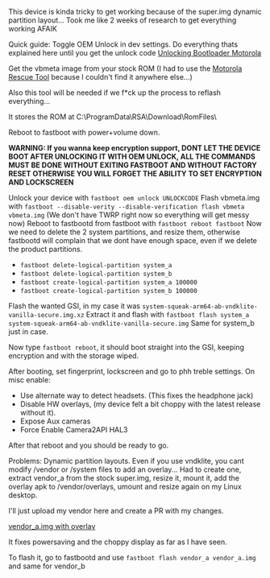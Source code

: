This device is kinda tricky to get working because of the super.img dynamic partition layout... Took me like 2 weeks of research to get everything working AFAIK

Quick guide:
Toggle OEM Unlock in dev settings.
Do everything thats explained here until you get the unlock code [Unlocking Bootloader Motorola](https://motorola-global-portal.custhelp.com/app/standalone/bootloader/unlock-your-device-a/)

Get the vbmeta image from your stock ROM (I had to use the [Motorola Rescue Tool](https://www.motorola.com/us/rescue-and-smart-assistant/) because I couldn't find it anywhere else...)

Also this tool will be needed if we f*ck up the process to reflash everything...

It stores the ROM at C:\ProgramData\RSA\Download\RomFiles\

Reboot to fastboot with power+volume down.

**WARNING: If you wanna keep encryption support, DONT LET THE DEVICE BOOT AFTER UNLOCKING IT WITH OEM UNLOCK, ALL THE COMMANDS MUST BE DONE WITHOUT EXITING FASTBOOT AND WITHOUT FACTORY RESET OTHERWISE YOU WILL FORGET THE ABILITY TO SET ENCRYPTION AND LOCKSCREEN**

Unlock your device with `fastboot oem unlock UNLOCKCODE`
Flash vbmeta.img with `fastboot --disable-verity --disable-verification flash vbmeta vbmeta.img` (We don't have TWRP right now so everything will get messy now)
Reboot to fastbootd from fastboot with `fastboot reboot fastboot`
Now we need to delete the 2 system partitions, and resize them, otherwise fastbootd will complain that we dont have enough space, even if we delete the product partitions.

* `fastboot delete-logical-partition system_a`
* `fastboot delete-logical-partition system_b`
* `fastboot create-logical-partition system_a 100000`
* `fastboot create-logical-partition system_b 100000`

Flash the wanted GSI, in my case it was `system-squeak-arm64-ab-vndklite-vanilla-secure.img.xz`
Extract it and flash with `fastboot flash system_a system-squeak-arm64-ab-vndklite-vanilla-secure.img`
Same for system_b just in case.

Now type `fastboot reboot`, it should boot straight into the GSI, keeping encryption and with the storage wiped. 

After booting, set fingerprint, lockscreen and go to phh treble settings. 
On misc enable:
* Use alternate way to detect headsets. (This fixes the headphone jack)
* Disable HW overlays, (my device felt a bit choppy with the latest release without it).
* Expose Aux cameras
* Force Enable Camera2API HAL3

After that reboot and you should be ready to go.

Problems: Dynamic partition layouts. Even if you use vndklite, you cant modify /vendor or /system files to add an overlay... Had to create one, extract vendor_a  from the stock super.img, resize it, mount it, add the overlay apk to /vendor/overlays, umount and resize again on my Linux desktop.

I'll just upload my vendor here and create a PR with my changes.

[vendor_a.img with overlay](https://drive.google.com/file/d/12OCER4GLDf6OUMJA1B88LIVywKwFSZ4y/view?usp=sharing)

It fixes powersaving and the choppy display as far as I have seen.

To flash it, go to fastbootd and use `fastboot flash vendor_a vendor_a.img` and same for vendor_b






